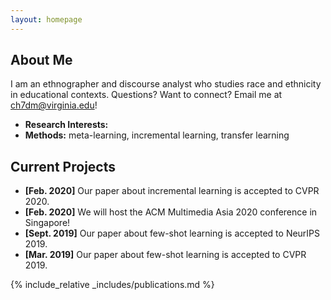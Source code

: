 ```yaml
---
layout: homepage
---
```


## About Me

I am an ethnographer and discourse analyst who studies race and ethnicity in educational contexts. Questions? Want to connect? Email me at [ch7dm@virginia.edu](mailto:ch7dm@virginia.edu)!

- **Research Interests:** 
- **Methods:** meta-learning, incremental learning, transfer learning

## Current Projects

- **[Feb. 2020]** Our paper about incremental learning is accepted to CVPR 2020.
- **[Feb. 2020]** We will host the ACM Multimedia Asia 2020 conference in Singapore!
- **[Sept. 2019]** Our paper about few-shot learning is accepted to NeurIPS 2019.
- **[Mar. 2019]** Our paper about few-shot learning is accepted to CVPR 2019.

{% include_relative _includes/publications.md %}